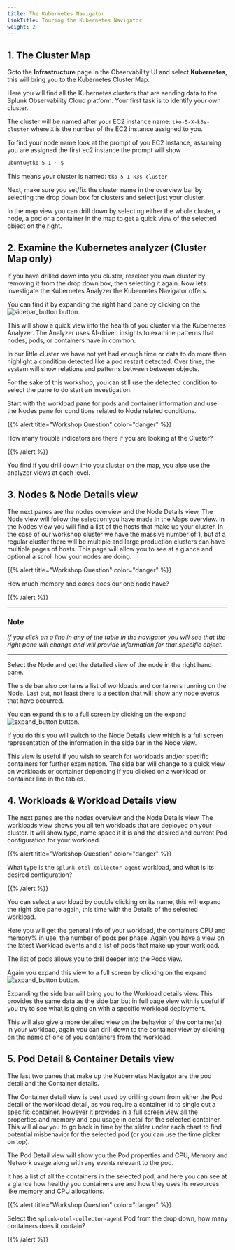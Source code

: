 ```yaml
---
title: The Kubernetes Navigator
linkTitle: Touring the Kubernetes Navigator
weight: 2
---
```


## 1. The Cluster Map

Goto the **Infrastructure** page in the Observability UI and select **Kubernetes**, this will bring you to the Kubernetes Cluster Map.

Here you will find all the Kubernetes clusters that are sending data to the Splunk Observability Cloud platform. Your first task is to identify your own cluster.

The cluster will be named after your EC2 instance name: `tko-5-X-k3s-cluster` where `X` is the number of the EC2 instance assigned to you.

To find your node name look at the prompt of you EC2 instance, assuming you are assigned the first ec2 instance the prompt will show

``` bash
ubuntu@tko-5-1 ~ $
```

This means your cluster is named: `tko-5-1-k3s-cluster`

Next, make sure you set/fix the cluster name in the overview bar by selecting the drop down box for clusters and select just your cluster.

In the map view you can drill down by selecting either the whole cluster, a node, a pod or a container in the map to get  a quick view of the selected object on the right.

## 2. Examine the Kubernetes analyzer (Cluster Map only)

If you have drilled down into you cluster, reselect you own cluster by removing it from the drop down box, then selecting it again. Now lets investigate the Kubernetes Analyzer the Kubernetes Navigator offers.

You can find it by expanding the right hand pane by clicking on the ![sidebar_button](/tko/session-5/docs/images/sidebar-button.png) button.

This will show a quick view into the health of you cluster via the Kubernetes Analyzer. The Analyzer uses AI-driven insights to examine patterns that nodes, pods, or containers have in common.

In our little cluster we have not yet had enough time or data to do more then highlight a condition detected like a pod restart detected. Over time, the system will show relations and patterns between between objects.

For the sake of this workshop, you can still use the detected condition to select the pane to do start an investigation.

Start with the workload pane for pods and container information and use the Nodes pane for conditions related to Node related conditions.

{{% alert title="Workshop Question" color="danger" %}}

How many trouble indicators are there if you are looking at the Cluster?

{{% /alert %}}

You find if you drill down into you cluster on the map, you also use  the analyzer views at each level.

## 3.  Nodes & Node Details view

The next panes are the nodes overview and the Node Details view, The Node view will follow the selection you have made in the Maps overview. In the Nodes view you will find a list of the hosts that make up your cluster. In the case  of our workshop cluster we have the massive number of 1, but at a regular cluster there will be multiple  and large production clusters can have multiple pages of hosts. This page will allow you to see at a glance and optional a scroll how your nodes are doing.

{{% alert title="Workshop Question" color="danger" %}}

How much memory and cores does our one node have?

{{% /alert %}}

---

### Note

*If you click on a line in any of the table in the navigator you will see that the right pane will change and will provide information for that specific object.*

---

Select the Node and get the detailed view of the node in the right hand pane.

The side bar also contains a list of workloads and containers running on the Node. Last but, not least there is a section that will show any node events that have occurred.

You can expand this to a full screen by clicking on the expand ![expand_button](/tko/session-5/docs/images/expand-button.png) button.

If you do this you will switch to the Node Details view which is a full screen representation of the information in the side bar in the Node view.

This view is useful if you wish to search for workloads and/or specific containers for further examination. The side bar will change to a quick view on workloads or container depending if you clicked on a workload or container line in the tables.

## 4. Workloads & Workload Details view

The next panes are the nodes overview and the Node Details view.  The workloads view shows you all teh workloads that are deployed on your cluster. It will show type, name space it it is and the desired and current Pod configuration for your workload.

{{% alert title="Workshop Question" color="danger" %}}

What type is the `splunk-otel-collector-agent` workload, and what is its desired configuration?

{{% /alert %}}

You can select a workload by double clicking on its name, this will expand the right side pane again, this time with the Details of the selected workload.

Here you will get the general info of your workload, the containers CPU and memory% in use, the number of pods per phase. Again you have a view on the latest Workload events and a list of  pods that make up your workload.

The list of pods allows you to drill deeper into the Pods view.

Again you expand this view to a full screen by clicking on the expand ![expand_button](/tko/session-5/docs/images/expand-button.png) button.

Expanding the side bar will bring you to the Workload details view. This provides the same data as the side bar but in full page view with is useful if you try to see what is going on with a specific workload deployment.

This will also give a more detailed view on the behavior of the container(s) in your workload, again you can drill down to the container view by clicking on the name of one of you containers from the workload.

## 5. Pod Detail & Container Details view

The last two panes that make up the Kubernetes Navigator are the pod detail and the Container details.

The Container detail view is best used by drilling down from either the Pod detail or the workload detail, as you require a container id to single out a specific container. However it provides in a full screen view all the properties and memory and cpu usage in detail for the selected container. This will allow you to go back in time by the slider under each chart to find potential misbehavior for the selected pod (or you can use the time picker on top).

The Pod Detail view will show you the Pod properties and  CPU, Memory and Network usage along with any events relevant to the pod.

It has a list of all the containers in the selected pod, and here you can see at a glance how healthy you containers are and how they uses its resources like memory and CPU allocations.

{{% alert title="Workshop Question" color="danger" %}}

Select the `splunk-otel-collector-agent` Pod from the drop down, how many containers does it contain?

{{% /alert %}}
